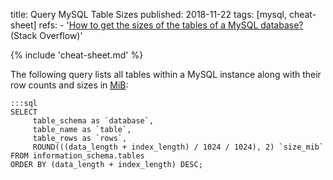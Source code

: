 title: Query MySQL Table Sizes
published: 2018-11-22
tags: [mysql, cheat-sheet]
refs:
    - '[How to get the sizes of the tables of a MySQL
      database?](https://stackoverflow.com/questions/9620198/) (Stack
      Overflow)'

{% include 'cheat-sheet.md' %}

The following query lists all tables within a MySQL instance along with their
row counts and sizes in [<abbr title='mebibytes'>MiB</abbr>][1]:

    :::sql
    SELECT
         table_schema as `database`,
         table_name as `table`,
         table_rows as `rows`,
         ROUND(((data_length + index_length) / 1024 / 1024), 2) `size_mib`
    FROM information_schema.tables
    ORDER BY (data_length + index_length) DESC;

[1]: https://en.wikipedia.org/wiki/Mebibyte
